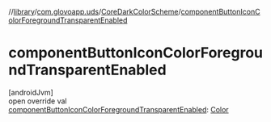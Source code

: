 //[library](../../../index.md)/[com.glovoapp.uds](../index.md)/[CoreDarkColorScheme](index.md)/[componentButtonIconColorForegroundTransparentEnabled](component-button-icon-color-foreground-transparent-enabled.md)

# componentButtonIconColorForegroundTransparentEnabled

[androidJvm]\
open override val [componentButtonIconColorForegroundTransparentEnabled](component-button-icon-color-foreground-transparent-enabled.md): [Color](https://developer.android.com/reference/kotlin/androidx/compose/ui/graphics/Color.html)
